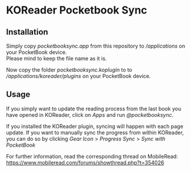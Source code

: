 # KOReader Pocketbook Sync

## Installation

Simply copy *pocketbooksync.app* from this repository to */applications* on your PocketBook device.\
Please mind to keep the file name as it is.

Now copy the folder *pocketbooksync.koplugin* to to */applications/koreader/plugins* on your PocketBook device.

## Usage

If you simply want to update the reading process from the last book you have opened in KOReader, click on *Apps* and run *@pocketbooksync*.

If you installed the KOReader plugin, syncing will happen with each page update. If you want to manually sync the progress from within KOReader, you can do so by clicking *Gear Icon* > *Progress Sync*  > *Sync with PocketBook*

For further information, read the corresponding thread on MobileRead:
https://www.mobileread.com/forums/showthread.php?t=354026

